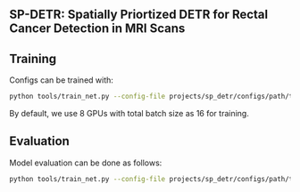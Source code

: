 ## SP-DETR: Spatially Priortized DETR for Rectal Cancer Detection in MRI Scans



## Training
Configs can be trained with:
```bash
python tools/train_net.py --config-file projects/sp_detr/configs/path/to/config.py --num-gpus 8
```
By default, we use 8 GPUs with total batch size as 16 for training.

## Evaluation
Model evaluation can be done as follows:
```bash
python tools/train_net.py --config-file projects/sp_detr/configs/path/to/config.py --eval-only train.init_checkpoint=/path/to/model_checkpoint
```
